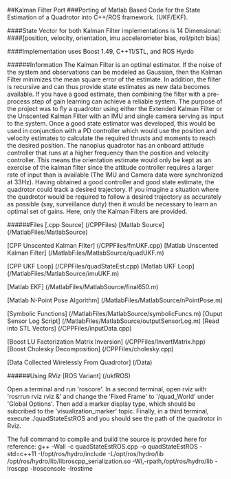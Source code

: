 ##Kalman Filter Port
###Porting of Matlab Based Code for the State Estimation of a Quadrotor into C++/ROS framework. (UKF/EKF).

####State Vector for both Kalman Filter implementations is 14 Dimensional: 
####[position, velocity, orientation, imu accelerometer bias, roll/pitch bias]

####Implementation uses Boost 1.49, C++11/STL, and ROS Hyrdo

######Information
The Kalman Filter is an optimal estimator. If
the noise of the system and observations can be modeled as
Gaussian, then the Kalman Filter minimizes the mean square
error of the estimate. In addition, the filter is recursive and can
thus provide state estimates as new data becomes available. If
you have a good estimate, then combining the filter with a
pre-process step of gain learning can achieve a reliable system. 
The purpose of the project was to fly a quadrotor using
either the Extended Kalman Filter or the Unscented Kalman
Filter with an IMU and single camera serving as input to
the system. Once a good state estimator was developed, this
would be used in conjunction with a PD controller which
would use the position and velocity estimates to calculate the
required thrusts and moments to reach the desired position.
The nanoplus quadrotor has an onboard attitude controller
that runs at a higher frequency than the position and velocity
controller. This means the orientation estimate would only
be kept as an exercise of the kalman filter since the attitude
controller requires a larger rate of input than is available
(The IMU and Camera data were synchronized at 33Hz).
Having obtained a good controller and good state estimate,
the quadrotor could track a desired trajectory. If you imagine
a situation where the quadrotor would be required to follow a
desired trajectory as accurately as possible (say, surveillance
duty) then it would be necessary to learn an optimal set of
gains. Here, only the Kalman Filters are provided.

######Files
[.cpp Source] (/CPPFiles)
[Matlab Source] (/MatlabFiles/MatlabSource)

[CPP Unscented Kalman Filter] (/CPPFiles/fmUKF.cpp)
[Matlab Unscented Kalman Filter] (/MatlabFiles/MatlabSource/quadUKF.m)

[CPP UKF Loop] (/CPPFiles/quadStateEst.cpp)
[Matlab UKF Loop] (/MatlabFiles/MatlabSource/imuUKF.m)

[Matlab EKF] (/MatlabFiles/MatlabSource/final650.m)

[Matlab N-Point Pose Algorithm] (/MatlabFiles/MatlabSource/nPointPose.m)

[Symbolic Functions] (/MatlabFiles/MatlabSource/symbolicFuncs.m)
[Ouput Sensor Log Script] (/MatlabFiles/MatlabSource/outputSensorLog.m)
[Read into STL Vectors] (/CPPFiles/inputData.cpp)

[Boost LU Factorization Matrix Inversion] (/CPPFiles/InvertMatrix.hpp)
[Boost Cholesky Decomposition] (/CPPFiles/cholesky.cpp)

[Data Collected Wirelessly From Quadrotor] (/Data)

######Using RViz
[ROS Variant] (/ukfROS)

Open a terminal and run 'roscore'. In a second terminal, open rviz with
'rosrrun rviz rviz &' and change the 'Fixed Frame' to '/quad_World' 
under 'Global Options'. Then add a marker display type, which should 
be subcribed to the 'visualization_marker' topic. Finally, in a third
terminal, execute ./quadStateEstROS and you should see the path of the
quadrotor in Rviz.

The full command to compile and build the source is provided here for reference:
g++ -Wall -c quadStateEstROS.cpp -o quadStateEstROS -std=c++11 
-I/opt/ros/hydro/include 
-L/opt/ros/hydro/lib /opt/ros/hydro/lib/libroscpp_serialization.so 
-Wl,-rpath,/opt/ros/hydro/lib -lroscpp -lrosconsole -lrostime


